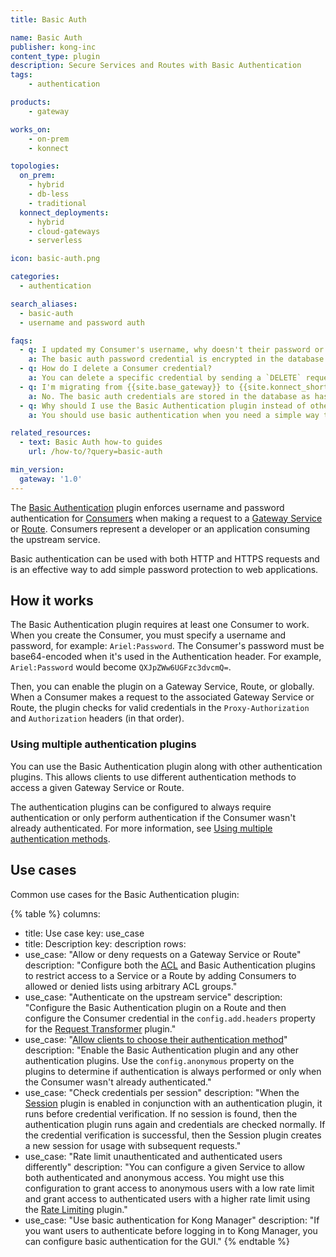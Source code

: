 ```yaml
---
title: Basic Auth

name: Basic Auth
publisher: kong-inc
content_type: plugin
description: Secure Services and Routes with Basic Authentication
tags:
    - authentication

products:
    - gateway

works_on:
    - on-prem
    - konnect

topologies:
  on_prem:
    - hybrid
    - db-less
    - traditional
  konnect_deployments:
    - hybrid
    - cloud-gateways
    - serverless

icon: basic-auth.png

categories:
  - authentication

search_aliases:
  - basic-auth
  - username and password auth

faqs:
  - q: I updated my Consumer's username, why doesn't their password or basic authentication work anymore?
    a: The basic auth password credential is encrypted in the database. {{site.base_gateway}} can only get the encrypted value of the password from the database. When you update the username or tag, {{site.base_gateway}} overwrites the password with its encrypted value. To fix this, enter the original password when you update the username or tag of the basic auth credential.
  - q: How do I delete a Consumer credential?
    a: You can delete a specific credential by sending a `DELETE` request to `/{workspace_id_or_name}/consumers/{consumer_id_or_name}/basic-auth/{credentials_id}`.
  - q: I'm migrating from {{site.base_gateway}} to {{site.konnect_short_name}} and using `deck gateway dump`, will this also dump my basic auth credentials?
    a: No. The basic auth credentials are stored in the database as hashed values. When you dump the configuration with decK, it will retrieve these hashed values, not the original plain-text passwords. Since there is currently no way to extract the initial plain-text values of the basic auth credentials due to how they are stored, you will need to manually set the passwords for basic auth after dumping the configuration or by directly setting up the password in {{site.konnect_short_name}}.
  - q: Why should I use the Basic Authentication plugin instead of other authentication plugins, like Key Authentication?
    a: You should use basic authentication when you need a simple way to authenticate and security isn't a concern. For example, you could use this plugin to connect internal server networks or as a verification on open data. Use Key Authentication or another authentication plugin if you require additional security.

related_resources:
  - text: Basic Auth how-to guides
    url: /how-to/?query=basic-auth

min_version:
  gateway: '1.0'
---
```


The [Basic Authentication](https://datatracker.ietf.org/doc/html/rfc7617 ) plugin enforces username and password authentication for [Consumers](/gateway/entities/consumer/) when making a request to a [Gateway Service](/gateway/entities/service/) or [Route](/gateway/entities/route/). Consumers represent a developer or an application consuming the upstream service. 

Basic authentication can be used with both HTTP and HTTPS requests and is an effective way to add simple password protection to web applications.

## How it works

The Basic Authentication plugin requires at least one Consumer to work. When you create the Consumer, you must specify a username and password, for example: `Ariel:Password`. The Consumer's password must be base64-encoded when it's used in the Authentication header. For example, `Ariel:Password` would become `QXJpZWw6UGFzc3dvcmQ=`.

Then, you can enable the plugin on a Gateway Service, Route, or globally. When a Consumer makes a request to the associated Gateway Service or Route, the plugin checks for valid credentials in the `Proxy-Authorization` and `Authorization` headers (in that order).

### Using multiple authentication plugins

You can use the Basic Authentication plugin along with other authentication plugins. This allows clients to use different authentication methods to access a given Gateway Service or Route. 

The authentication plugins can be configured to always require authentication or only perform authentication if the Consumer wasn't already authenticated. For more information, see [Using multiple authentication methods](/gateway/authentication/#using-multiple-authentication-methods).

## Use cases

Common use cases for the Basic Authentication plugin:

<!--vale off-->
{% table %}
columns:
  - title: Use case
    key: use_case
  - title: Description
    key: description
rows:
  - use_case: "Allow or deny requests on a Gateway Service or Route"
    description: "Configure both the [ACL](/plugins/acl/) and Basic Authentication plugins to restrict access to a Service or a Route by adding Consumers to allowed or denied lists using arbitrary ACL groups."
  - use_case: "Authenticate on the upstream service"
    description: "Configure the Basic Authentication plugin on a Route and then configure the Consumer credential in the `config.add.headers` property for the [Request Transformer](/plugins/request-transformer/) plugin."
  - use_case: "[Allow clients to choose their authentication method](/how-to/allow-multiple-authentication/)"
    description: "Enable the Basic Authentication plugin and any other authentication plugins. Use the `config.anonymous` property on the plugins to determine if authentication is always performed or only when the Consumer wasn't already authenticated."
  - use_case: "Check credentials per session"
    description: "When the [Session](/plugins/session/) plugin is enabled in conjunction with an authentication plugin, it runs before credential verification. If no session is found, then the authentication plugin runs again and credentials are checked normally. If the credential verification is successful, then the Session plugin creates a new session for usage with subsequent requests."
  - use_case: "Rate limit unauthenticated and authenticated users differently"
    description: "You can configure a given Service to allow both authenticated and anonymous access. You might use this configuration to grant access to anonymous users with a low rate limit and grant access to authenticated users with a higher rate limit using the [Rate Limiting](/plugins/rate-limiting/) plugin."
  - use_case: "Use basic authentication for Kong Manager"
    description: "If you want users to authenticate before logging in to Kong Manager, you can configure basic authentication for the GUI."
{% endtable %}
<!--vale on-->
